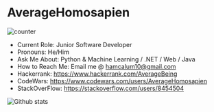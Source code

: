 # AverageHomosapien

![counter](https://enu3dh16cpjvixi.m.pipedream.net)

* Current Role: 	Junior Software Developer
* Pronouns: 		He/Him
* Ask Me About:		Python & Machine Learning / .NET / Web / Java
* How to Reach Me:	Email me @ hamcalum10@gmail.com
* Hackerrank:		https://www.hackerrank.com/AverageBeing
* CodeWars:			https://www.codewars.com/users/AverageHomosapien
* StackOverFlow:	https://stackoverflow.com/users/8454504


![Github stats](https://github-readme-stats.vercel.app/api?username=AverageHomosapien)
